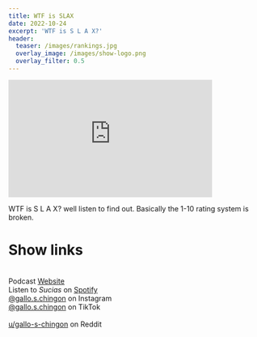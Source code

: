 ```yaml
---
title: WTF is SLAX
date: 2022-10-24
excerpt: 'WTF is S L A X?'
header:
  teaser: /images/rankings.jpg
  overlay_image: /images/show-logo.png
  overlay_filter: 0.5
---
```


<iframe src='https://open.spotify.com/embed/episode/6KSJJ4oyEcNQ5iFpZOKMGj' width='80%' height='232' frameborder='0' allowtransparency='true' allow='encrypted-media'></iframe>

WTF is S L A X? well listen to find out. Basically the 1-10 rating system is broken. 

# Show links

<br> Podcast [Website](https://sucias.xyz)  <a href='https://sucias.xyz'><i class='fas fa-link'></i></a>
<br> Listen to *Sucias* on [Spotify](https://open.spotify.com/show/3XjoipCU3QzeIaQAAQpBdW)  <a href='https://open.spotify.com/show/3XjoipCU3QzeIaQAAQpBdW'><i class='fab fa-spotify'></i></a>
<br> [@gallo.s.chingon](https://instagram.com/gallo.s.chingon) on Instagram  <a href='https://www.instagram.com/gallo.s.chingon'><i class='fa-brands fa-instagram-square'></i></a>
<br> [@gallo.s.chingon](https://www.tiktok.com/@gallo.s.chingon) on TikTok <a href='https://www.tiktok.com/@gallo.s.chingon'><i class='fa-brands fa-tiktok'></i><br>
<br> [u/gallo-s-chingon](https://reddit.com/u/gallo-s-chingon/submitted) on Reddit <a href='https://reddit.com/u/gallo-s-chingon/submitted'><i class='fab fa-reddit'></i></a>
